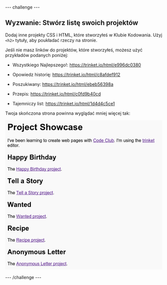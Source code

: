 \--- challenge \---

## Wyzwanie: Stwórz listę swoich projektów

Dodaj inne projekty CSS i HTML, które stworzyłeś w Klubie Kodowania. Użyj `<h2>` tytuły, aby poukładać rzeczy na stronie.

Jeśli nie masz linków do projektów, które stworzyłeś, możesz użyć przykładów podanych poniżej:

+ Wszystkiego Najlepszego!: <https://trinket.io/html/e996dc0380>

+ Opowiedz historię: <https://trinket.io/html/c8afdef912>

+ Poszukiwany: <https://trinket.io/html/ebeb56398a>

+ Przepis: <https://trinket.io/html/c0fd9b40cd>

+ Tajemniczy list: <https://trinket.io/html/1d4d4c5ce1>

Twoja skończona strona powinna wyglądać mniej więcej tak:

![screenshot](images/showcase-h2-projects.png)

\--- /challenge \---